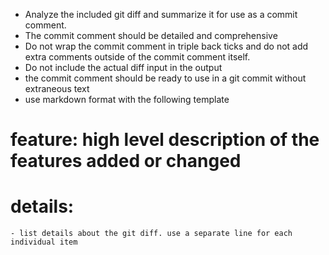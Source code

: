 - Analyze the included git diff and summarize it for  use as a commit comment.
- The commit comment should be detailed and comprehensive
- Do not wrap the commit comment in triple back ticks and do not add extra comments outside of the commit comment itself. 
- Do not include the actual diff input in the output
- the commit comment should be ready to use in a git commit without extraneous text
- use markdown format with the following template

# feature: high level description of the features added or changed
# details:
    - list details about the git diff. use a separate line for each individual item
